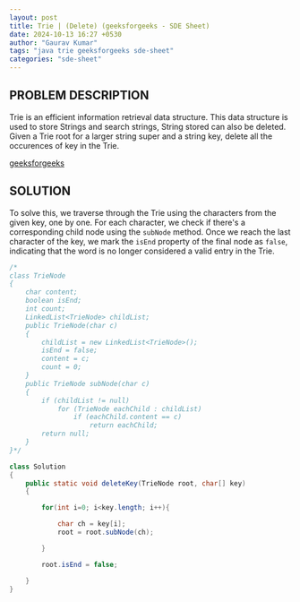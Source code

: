 ```yaml
---
layout: post
title: Trie | (Delete) (geeksforgeeks - SDE Sheet)
date: 2024-10-13 16:27 +0530
author: "Gaurav Kumar"
tags: "java trie geeksforgeeks sde-sheet"
categories: "sde-sheet"
---
```


## PROBLEM DESCRIPTION

Trie is an efficient information retrieval data structure. This data structure is used to store Strings and search strings, String stored can also be deleted. Given a Trie root for a larger string super and a string key, delete all the occurences of key in the Trie.

[geeksforgeeks](https://www.geeksforgeeks.org/problems/trie-delete/1?page=9)

## SOLUTION

To solve this, we traverse through the Trie using the characters from the given key, one by one. For each character, we check if there's a corresponding child node using the `subNode` method. Once we reach the last character of the key, we mark the `isEnd` property of the final node as `false`, indicating that the word is no longer considered a valid entry in the Trie.

```java
/*
class TrieNode
{
    char content;
    boolean isEnd;
    int count;
    LinkedList<TrieNode> childList;
    public TrieNode(char c)
    {
        childList = new LinkedList<TrieNode>();
        isEnd = false;
        content = c;
        count = 0;
    }
    public TrieNode subNode(char c)
    {
        if (childList != null)
            for (TrieNode eachChild : childList)
                if (eachChild.content == c)
                    return eachChild;
        return null;
    }
}*/

class Solution
{
    public static void deleteKey(TrieNode root, char[] key)
    {

        for(int i=0; i<key.length; i++){

            char ch = key[i];
            root = root.subNode(ch);

        }

        root.isEnd = false;

    }
}
```
